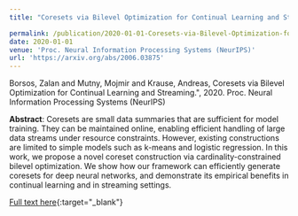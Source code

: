 ```yaml
---
title: "Coresets via Bilevel Optimization for Continual Learning and Streaming"

permalink: /publication/2020-01-01-Coresets-via-Bilevel-Optimization-for-Continual-Learning-and-Streaming
date: 2020-01-01
venue: 'Proc. Neural Information Processing Systems (NeurIPS)'
url: 'https://arxiv.org/abs/2006.03875'
---
```


Borsos, Zalan and Mutny, Mojmir and Krause, Andreas, Coresets via Bilevel Optimization for Continual Learning and Streaming.", 2020. Proc. Neural Information Processing Systems (NeurIPS)

**Abstract**: Coresets are small data summaries that are sufficient for model training. They can be maintained online, enabling efficient handling of large data streams under resource constraints. However, existing constructions are limited to simple models such as k-means and logistic regression. In this work, we propose a novel coreset construction via cardinality-constrained bilevel optimization. We show how our framework can efficiently generate coresets for deep neural networks, and demonstrate its empirical benefits in continual learning and in streaming settings.

[Full text here](https://arxiv.org/abs/2006.03875){:target="_blank"}
<!--more-->